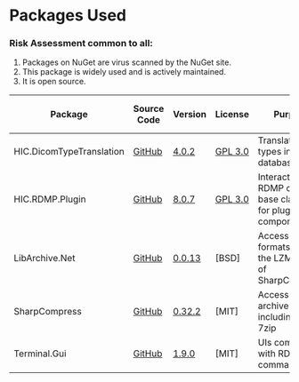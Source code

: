 

# Packages Used

### Risk Assessment common to all:
1. Packages on NuGet are virus scanned by the NuGet site.
2. This package is widely used and is actively maintained.
3. It is open source.

| Package | Source Code | Version | License | Purpose | Additional Risk Assessment |
| ------- | ------------| --------| ------- | ------- | -------------------------- |
| HIC.DicomTypeTranslation | [GitHub](https://github.com/HicServices/DicomTypeTranslation) | [4.0.2](https://www.nuget.org/packages/HIC.DicomTypeTranslation/4.0.2) | [GPL 3.0](https://www.gnu.org/licenses/gpl-3.0.html) | Translate dicom types into C# / database types | |
| HIC.RDMP.Plugin | [GitHub](https://github.com/HicServices/RDMP) | [8.0.7](https://www.nuget.org/packages/HIC.RDMP.Plugin/8.0.7) | [GPL 3.0](https://www.gnu.org/licenses/gpl-3.0.html) | Interact with RDMP objects, base classes for plugin components etc | |
| LibArchive.Net | [GitHub](https://github.com/jas88/libarchive.net) | [0.0.13](https://www.nuget.org/packages/LibArchive.Net/0.1.3) | [BSD] | Access archive formats without the LZMA bugs of SharpCompress | |
| SharpCompress | [GitHub](https://github.com/adamhathcock/sharpcompress) | [0.32.2](https://www.nuget.org/packages/SharpCompress/0.32.2) | [MIT] | Access diverse archive formats including RAR, 7zip | |
| Terminal.Gui | [GitHub](https://github.com/migueldeicaza/gui.cs) | [1.9.0](https://www.nuget.org/packages/Terminal.Gui/1.9.0) | [MIT] | UIs compatible with RDMP gui command line | |
